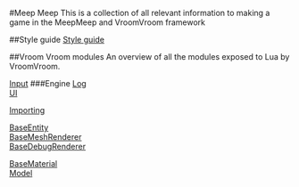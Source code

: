 #Meep Meep
This is a collection of all relevant information to making a game in the MeepMeep and VroomVroom framework

##Style guide
[Style guide](../style_guide.md)

##Vroom Vroom modules
An overview of all the modules exposed to Lua by VroomVroom.

[Input](../doc/vroomVroom/input.md)
###Engine
[Log](../doc/vroomVroom/log.md)  
[UI](../doc/vroomVroom/ui.md)

[Importing](../doc/vroomVroom/importing.md)

[BaseEntity](../doc/vroomVroom/entity.md)  
[BaseMeshRenderer](../doc/vroomVroom/meshRenderer.md)  
[BaseDebugRenderer](../doc/vroomVroom/debugRenderer.md)

[BaseMaterial](../doc/vroomVroom/material.md)  
[Model](../doc/vroomVroom/model.md)

###
